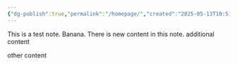 ```yaml
---
{"dg-publish":true,"permalink":"/homepage/","created":"2025-05-13T10:51:18.252+02:00","updated":"2025-05-13T11:15:02.710+02:00"}
---
```


This is a test note. Banana. 
There is new content in this note. 
additional content 

other content